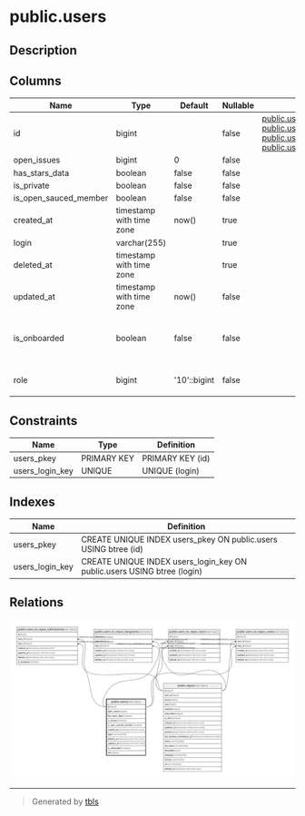 # public.users

## Description

## Columns

| Name                  | Type                     | Default      | Nullable | Children                                                                                                                                                                                                                                                                      | Parents | Comment                                    |
| --------------------- | ------------------------ | ------------ | -------- | ----------------------------------------------------------------------------------------------------------------------------------------------------------------------------------------------------------------------------------------------------------------------------- | ------- | ------------------------------------------ |
| id                    | bigint                   |              | false    | [public.users_to_repos_stars](public.users_to_repos_stars.md) [public.users_to_repos_votes](public.users_to_repos_votes.md) [public.users_to_repos_submissions](public.users_to_repos_submissions.md) [public.users_to_repos_stargazers](public.users_to_repos_stargazers.md) |         |                                            |
| open_issues           | bigint                   | 0            | false    |                                                                                                                                                                                                                                                                               |         |                                            |
| has_stars_data        | boolean                  | false        | false    |                                                                                                                                                                                                                                                                               |         |                                            |
| is_private            | boolean                  | false        | false    |                                                                                                                                                                                                                                                                               |         |                                            |
| is_open_sauced_member | boolean                  | false        | false    |                                                                                                                                                                                                                                                                               |         |                                            |
| created_at            | timestamp with time zone | now()        | true     |                                                                                                                                                                                                                                                                               |         |                                            |
| login                 | varchar(255)             |              | true     |                                                                                                                                                                                                                                                                               |         |                                            |
| deleted_at            | timestamp with time zone |              | true     |                                                                                                                                                                                                                                                                               |         |                                            |
| updated_at            | timestamp with time zone | now()        | false    |                                                                                                                                                                                                                                                                               |         |                                            |
| is_onboarded          | boolean                  | false        | false    |                                                                                                                                                                                                                                                                               |         | Flag whether user has completed onboarding |
| role                  | bigint                   | '10'::bigint | false    |                                                                                                                                                                                                                                                                               |         | User Access Role                           |

## Constraints

| Name            | Type        | Definition       |
| --------------- | ----------- | ---------------- |
| users_pkey      | PRIMARY KEY | PRIMARY KEY (id) |
| users_login_key | UNIQUE      | UNIQUE (login)   |

## Indexes

| Name            | Definition                                                              |
| --------------- | ----------------------------------------------------------------------- |
| users_pkey      | CREATE UNIQUE INDEX users_pkey ON public.users USING btree (id)         |
| users_login_key | CREATE UNIQUE INDEX users_login_key ON public.users USING btree (login) |

## Relations

![er](public.users.svg)

---

> Generated by [tbls](https://github.com/k1LoW/tbls)
